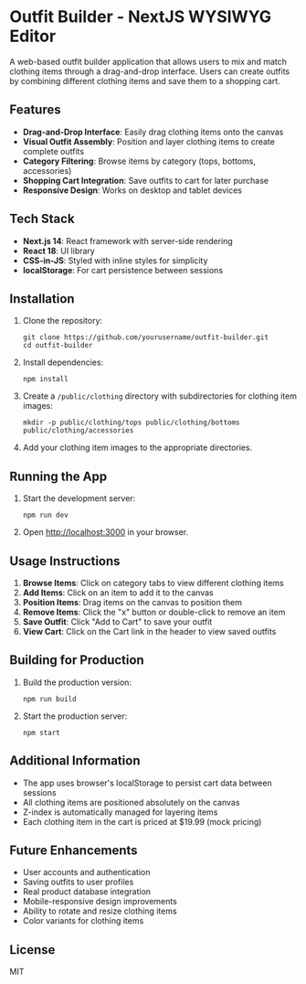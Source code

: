 # Outfit Builder - NextJS WYSIWYG Editor

A web-based outfit builder application that allows users to mix and match clothing items through a drag-and-drop interface. Users can create outfits by combining different clothing items and save them to a shopping cart.

## Features

- **Drag-and-Drop Interface**: Easily drag clothing items onto the canvas
- **Visual Outfit Assembly**: Position and layer clothing items to create complete outfits
- **Category Filtering**: Browse items by category (tops, bottoms, accessories)
- **Shopping Cart Integration**: Save outfits to cart for later purchase
- **Responsive Design**: Works on desktop and tablet devices

## Tech Stack

- **Next.js 14**: React framework with server-side rendering
- **React 18**: UI library
- **CSS-in-JS**: Styled with inline styles for simplicity
- **localStorage**: For cart persistence between sessions

## Installation

1. Clone the repository:
   ```
   git clone https://github.com/yourusername/outfit-builder.git
   cd outfit-builder
   ```

2. Install dependencies:
   ```
   npm install
   ```

3. Create a `/public/clothing` directory with subdirectories for clothing item images:
   ```
   mkdir -p public/clothing/tops public/clothing/bottoms public/clothing/accessories
   ```

4. Add your clothing item images to the appropriate directories.

## Running the App

1. Start the development server:
   ```
   npm run dev
   ```

2. Open [http://localhost:3000](http://localhost:3000) in your browser.

## Usage Instructions

1. **Browse Items**: Click on category tabs to view different clothing items
2. **Add Items**: Click on an item to add it to the canvas
3. **Position Items**: Drag items on the canvas to position them
4. **Remove Items**: Click the "x" button or double-click to remove an item
5. **Save Outfit**: Click "Add to Cart" to save your outfit
6. **View Cart**: Click on the Cart link in the header to view saved outfits

## Building for Production

1. Build the production version:
   ```
   npm run build
   ```

2. Start the production server:
   ```
   npm start
   ```

## Additional Information

- The app uses browser's localStorage to persist cart data between sessions
- All clothing items are positioned absolutely on the canvas
- Z-index is automatically managed for layering items
- Each clothing item in the cart is priced at $19.99 (mock pricing)

## Future Enhancements

- User accounts and authentication
- Saving outfits to user profiles
- Real product database integration
- Mobile-responsive design improvements
- Ability to rotate and resize clothing items
- Color variants for clothing items

## License

MIT